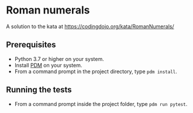 # Roman numerals
A solution to the kata at https://codingdojo.org/kata/RomanNumerals/

## Prerequisites
* Python 3.7 or higher on your system.
* Install [PDM](https://pdm.fming.dev) on your system.
* From a command prompt in the project directory, type `pdm install`.

## Running the tests
* From a command prompt inside the project folder, type `pdm run pytest`.
